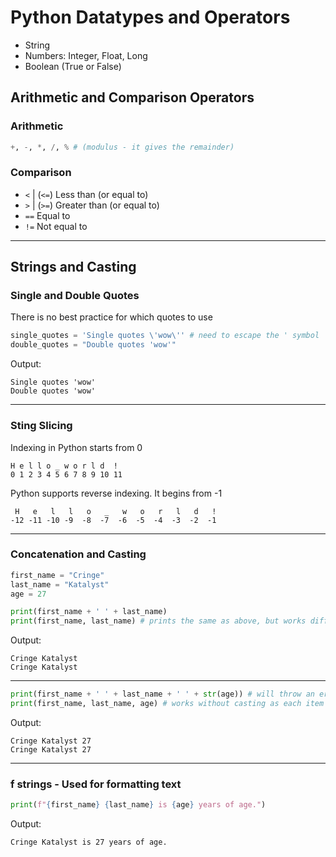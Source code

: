 # Python Datatypes and Operators

- String
- Numbers: Integer, Float, Long
- Boolean (True or False)

## Arithmetic and Comparison Operators

### Arithmetic
```python
+, -, *, /, % # (modulus - it gives the remainder)
```

### Comparison

- `<` | (`<=`) Less than (or equal to)
- `>` | (`>=`) Greater than (or equal to)
- `==` Equal to
- `!=` Not equal to
---
## Strings and Casting

### Single and Double Quotes
There is no best practice for which quotes to use  

```python
single_quotes = 'Single quotes \'wow\'' # need to escape the ' symbol
double_quotes = "Double quotes 'wow'"
```
Output:
```
Single quotes 'wow'
Double quotes 'wow'
```
---
### Sting Slicing
Indexing in Python starts from 0
```
H e l l o _ w o r l d  !
0 1 2 3 4 5 6 7 8 9 10 11
```

Python supports reverse indexing. It begins from -1
```
 H   e   l   l   o   _   w   o   r   l   d   !
-12 -11 -10 -9  -8  -7  -6  -5  -4  -3  -2  -1
```  
---
### Concatenation and Casting

```python
first_name = "Cringe"
last_name = "Katalyst"
age = 27

print(first_name + ' ' + last_name)
print(first_name, last_name) # prints the same as above, but works differently
```
Output:
```
Cringe Katalyst
Cringe Katalyst
```
---

```python
print(first_name + ' ' + last_name + ' ' + str(age)) # will throw an error without str(age)
print(first_name, last_name, age) # works without casting as each item is treated as its own object
```
Output:
```
Cringe Katalyst 27
Cringe Katalyst 27
```
---
### f strings - Used for formatting text
```python
print(f"{first_name} {last_name} is {age} years of age.")
```
Output:
```
Cringe Katalyst is 27 years of age.
```